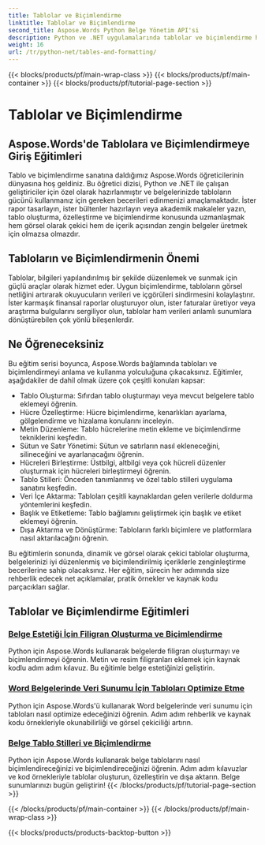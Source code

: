 ```yaml
---
title: Tablolar ve Biçimlendirme
linktitle: Tablolar ve Biçimlendirme
second_title: Aspose.Words Python Belge Yönetim API'si
description: Python ve .NET uygulamalarında tablolar ve biçimlendirme hakkında Aspose.Words eğitimlerine dalın. Görsel olarak ilgi çekici belgeler için tablolar oluşturmayı, özelleştirmeyi ve biçimlendirmeyi öğrenin.
weight: 16
url: /tr/python-net/tables-and-formatting/
---
```


{{< blocks/products/pf/main-wrap-class >}}
{{< blocks/products/pf/main-container >}}
{{< blocks/products/pf/tutorial-page-section >}}

# Tablolar ve Biçimlendirme



## Aspose.Words'de Tablolara ve Biçimlendirmeye Giriş Eğitimleri

Tablo ve biçimlendirme sanatına daldığımız Aspose.Words öğreticilerinin dünyasına hoş geldiniz. Bu öğretici dizisi, Python ve .NET ile çalışan geliştiriciler için özel olarak hazırlanmıştır ve belgelerinizde tabloların gücünü kullanmanız için gereken becerileri edinmenizi amaçlamaktadır. İster rapor tasarlayın, ister bültenler hazırlayın veya akademik makaleler yazın, tablo oluşturma, özelleştirme ve biçimlendirme konusunda uzmanlaşmak hem görsel olarak çekici hem de içerik açısından zengin belgeler üretmek için olmazsa olmazdır.

## Tabloların ve Biçimlendirmenin Önemi

Tablolar, bilgileri yapılandırılmış bir şekilde düzenlemek ve sunmak için güçlü araçlar olarak hizmet eder. Uygun biçimlendirme, tabloların görsel netliğini artırarak okuyucuların verileri ve içgörüleri sindirmesini kolaylaştırır. İster karmaşık finansal raporlar oluşturuyor olun, ister faturalar üretiyor veya araştırma bulgularını sergiliyor olun, tablolar ham verileri anlamlı sunumlara dönüştürebilen çok yönlü bileşenlerdir.

## Ne Öğreneceksiniz

Bu eğitim serisi boyunca, Aspose.Words bağlamında tabloları ve biçimlendirmeyi anlama ve kullanma yolculuğuna çıkacaksınız. Eğitimler, aşağıdakiler de dahil olmak üzere çok çeşitli konuları kapsar:

- Tablo Oluşturma: Sıfırdan tablo oluşturmayı veya mevcut belgelere tablo eklemeyi öğrenin.
- Hücre Özelleştirme: Hücre biçimlendirme, kenarlıkları ayarlama, gölgelendirme ve hizalama konularını inceleyin.
- Metin Düzenleme: Tablo hücrelerine metin ekleme ve biçimlendirme tekniklerini keşfedin.
- Sütun ve Satır Yönetimi: Sütun ve satırların nasıl ekleneceğini, silineceğini ve ayarlanacağını öğrenin.
- Hücreleri Birleştirme: Üstbilgi, altbilgi veya çok hücreli düzenler oluşturmak için hücreleri birleştirmeyi öğrenin.
- Tablo Stilleri: Önceden tanımlanmış ve özel tablo stilleri uygulama sanatını keşfedin.
- Veri İçe Aktarma: Tabloları çeşitli kaynaklardan gelen verilerle doldurma yöntemlerini keşfedin.
- Başlık ve Etiketleme: Tablo bağlamını geliştirmek için başlık ve etiket eklemeyi öğrenin.
- Dışa Aktarma ve Dönüştürme: Tabloların farklı biçimlere ve platformlara nasıl aktarılacağını öğrenin.

Bu eğitimlerin sonunda, dinamik ve görsel olarak çekici tablolar oluşturma, belgelerinizi iyi düzenlenmiş ve biçimlendirilmiş içeriklerle zenginleştirme becerilerine sahip olacaksınız. Her eğitim, sürecin her adımında size rehberlik edecek net açıklamalar, pratik örnekler ve kaynak kodu parçacıkları sağlar.

## Tablolar ve Biçimlendirme Eğitimleri
### [Belge Estetiği İçin Filigran Oluşturma ve Biçimlendirme](./manage-document-watermarks/)
Python için Aspose.Words kullanarak belgelerde filigran oluşturmayı ve biçimlendirmeyi öğrenin. Metin ve resim filigranları eklemek için kaynak kodlu adım adım kılavuz. Bu eğitimle belge estetiğinizi geliştirin.
### [Word Belgelerinde Veri Sunumu İçin Tabloları Optimize Etme](./document-tables/)
Python için Aspose.Words'ü kullanarak Word belgelerinde veri sunumu için tabloları nasıl optimize edeceğinizi öğrenin. Adım adım rehberlik ve kaynak kodu örnekleriyle okunabilirliği ve görsel çekiciliği artırın.
### [Belge Tablo Stilleri ve Biçimlendirme](./document-table-styles-formatting/)
Python için Aspose.Words kullanarak belge tablolarını nasıl biçimlendireceğinizi ve biçimlendireceğinizi öğrenin. Adım adım kılavuzlar ve kod örnekleriyle tablolar oluşturun, özelleştirin ve dışa aktarın. Belge sunumlarınızı bugün geliştirin! 
{{< /blocks/products/pf/tutorial-page-section >}}

{{< /blocks/products/pf/main-container >}}
{{< /blocks/products/pf/main-wrap-class >}}

{{< blocks/products/products-backtop-button >}}
